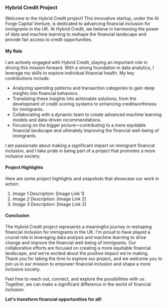 ### Hybrid Credit Project
Welcome to the Hybrid Credit project! This innovative startup, under the AI Forge Capital Venture, is dedicated to advancing financial inclusion for immigrants in the UK. At Hybrid Credit, we believe in harnessing the power of data and machine learning to reshape the financial landscape and provide fair access to credit opportunities.

#### My Role

I am actively engaged with Hybrid Credit, playing an important role in driving this mission forward. With a strong foundation in data analytics, I leverage my skills to explore individual financial health. My key contributions include:

- Analyzing spending patterns and transaction categories to gain deep insights into financial behaviors.
- Translating these insights into actionable solutions, from the development of credit scoring systems to enhancing creditworthiness for immigrants.
- Collaborating with a dynamic team to create advanced machine learning models and data-driven recommendations.
- Focusing on the bigger picture—contributing to a more equitable financial landscape and ultimately improving the financial well-being of immigrants.

I am passionate about making a significant impact on immigrant financial inclusion, and I take pride in being part of a project that promotes a more inclusive society.

#### Project Highlights

Here are some project highlights and snapshots that showcase our work in action:

1. *Image 1 Description*: [Image Link 1]
2. *Image 2 Description*: [Image Link 2]
3. *Image 3 Description*: [Image Link 3]

#### Conclusion

The Hybrid Credit project represents a meaningful journey in reshaping financial inclusion for immigrants in the UK. I'm proud to have played a crucial role in leveraging data analysis and machine learning to drive change and improve the financial well-being of immigrants. Our collaborative efforts are focused on creating a more equitable financial landscape, and we're excited about the positive impact we're making. Thank you for taking the time to explore our project, and we welcome you to join us in our mission to empower financial inclusion and shape a more inclusive society.

Feel free to reach out, connect, and explore the possibilities with us. Together, we can make a significant difference in the world of financial inclusion.

**Let's transform financial opportunities for all!**

